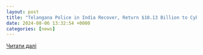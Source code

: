 ```yaml
---
layout: post
title: "Telangana Police in India Recover, Return $10.13 Billion to Cybercrime Victims in 2024"
date: 2024-08-06 13:32:54 +0000
categories: [news]
---
```


[Читати далі](https://thecyberexpress.com/telangana-police-india-cybercrime-victims/)
